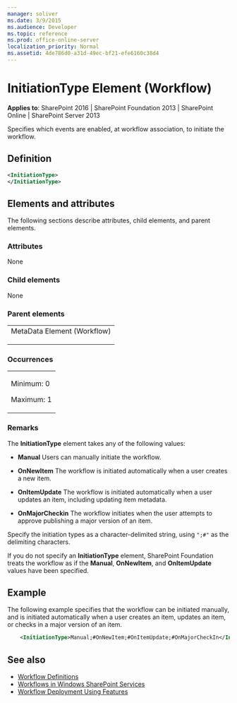 ```yaml
---
manager: soliver
ms.date: 3/9/2015
ms.audience: Developer
ms.topic: reference
ms.prod: office-online-server
localization_priority: Normal
ms.assetid: 4de786d0-a31d-49ec-bf21-efe6160c38d4
---
```


# InitiationType Element (Workflow)

**Applies to**: SharePoint 2016 | SharePoint Foundation 2013 | SharePoint Online | SharePoint Server 2013

Specifies which events are enabled, at workflow association, to initiate the workflow.

## Definition

```XML
<InitiationType>
</InitiationType>
```

## Elements and attributes

The following sections describe attributes, child elements, and parent elements.

### Attributes

None

### Child elements

None

### Parent elements

<table>
<colgroup>
<col width="100%" />
</colgroup>
<tbody>
<tr class="odd">
<td align="left"><p<a href="metadata-element-workflow.md">MetaData Element (Workflow)</a></p></td>
</tr>
</tbody>
</table>

### Occurrences

<table>
<colgroup>
<col width="100%" />
</colgroup>
<tbody>
<tr class="odd">
<td align="left"><p>Minimum: 0</p>
<p>Maximum: 1</p></td>
</tr>
</tbody>
</table>

### Remarks

The **InitiationType** element takes any of the following values:

- **Manual** Users can manually initiate the workflow.

- **OnNewItem** The workflow is initiated automatically when a user creates a new item.

- **OnItemUpdate** The workflow is initiated automatically when a user updates an item, including updating item metadata.

- **OnMajorCheckin** The workflow initiates when the user attempts to approve publishing a major version of an item.

Specify the initiation types as a character-delimited string, using `";#"` as the delimiting characters.

If you do not specify an **InitiationType** element, SharePoint Foundation treats the workflow as if the **Manual**, **OnNewItem**, and **OnItemUpdate** values have been specified.

## Example

The following example specifies that the workflow can be initiated manually, and is initiated automatically when a user creates an item, updates an item, or checks in a major version of an item.

```XML
    <InitiationType>Manual;#OnNewItem;#OnItemUpdate;#OnMajorCheckIn</InitiationType>
```

## See also

- [Workflow Definitions](workflow-definitions.md)
- [Workflows in Windows SharePoint Services](http://msdn.microsoft.com/library/be0888d4-20b2-4d39-bf28-2d8a71829d8e(Office.15).aspx)
- [Workflow Deployment Using Features](http://msdn.microsoft.com/library/ad294f09-483d-4e87-bd19-fa37795ed558(Office.15).aspx)









